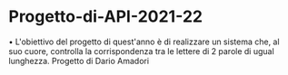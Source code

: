 ﻿# Progetto-di-API-2021-22
• L'obiettivo del progetto di quest'anno è di realizzare un sistema che, 
al suo cuore, controlla la corrispondenza tra le lettere di 2 parole di 
ugual lunghezza.
Progetto di Dario Amadori
